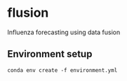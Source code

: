# flusion
Influenza forecasting using data fusion

## Environment setup

```
conda env create -f environment.yml
```
